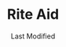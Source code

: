 ---
layout: location-page
date: Last Modified
description: "Local COVID-19 testing is available at Rite Aid in Eaton Rapids, Michigan, USA."
permalink: "locations/michigan/eaton-rapids/rite-aid/"
tags:
  - locations
  - michigan
title: Rite Aid
uniqueName: rite-aid
state: Michigan
stateAbbr: MI
hood: "Eaton Rapids"
address: "715 South Main Street"
city: "Eaton Rapids"
zip: "48827"
zipsNearby: "43501 43521 43531 43554 46737 46776 49220 49221 49224 49227 48103 48104 48105 48106 48107 48108 48109 48113 48414 49228 48114 48116 49229 49230 48418 49232 49233 49281 48118 49234 49235 49236 49237 48350 48130 48429 48430 48501 48502 48503 48504 48505 48506 48507 48531 48532 48550 48551 48552 48553 48554 48555 48556 48557 48433 49239 48436 48439 48480 49240 48137 48139 49241 48353 48356 48357 49242 48442 49245 49246 49247 49201 49202 49203 49204 49249 49250 48143 48449 49251 48451 49252 48158 49253 49254 48160 48380 48381 48110 49255 48457 49256 49257 49258 49259 49261 48165 48460 49262 48167 48168 48175 49263 48374 48375 48376 48377 49264 49265 49266 49268 49269 48169 49271 49272 48170 49274 49277 48115 48176 49279 49282 48178 49283 49284 49285 48473 49286 49287 48387 48476 49288 48382 48390 48391 48383 48386 48187 48188 49289 48189 48190 48191 48393 48197 48198 49301 49355 49356 49357 49010 48801 49302 48806 49011 49012 48807 48808 49014 49015 49016 49017 49018 49037 49020 48809 48887 49021 49306 49311 48614 49028 49029 49314 49030 49315 49316 49317 48811 49032 49033 48813 48616 48815 49034 49035 48816 49036 49040 49041 48817 48818 48819 49046 48820 48821 49323 49050 48822 48823 48824 48825 48826 49051 48827 48830 48831 48833 48834 48870 48835 48836 49325 49052 49053 49326 48837 49501 49502 49503 49504 49505 49506 49507 49508 49509 49510 49512 49514 49515 49516 49518 49519 49523 49525 49528 49530 49544 49546 49548 49555 49560 49588 49599 49418 49468 48838 48840 49058 48841 49060 48842 49328 48843 48844 48855 48845 48846 48847 49001 49002 49003 49004 49005 49006 49007 49008 49009 49019 49024 49048 49062 48848 48849 48901 48906 48908 48909 48910 48911 48912 48913 48915 48916 48917 48918 48919 48921 48922 48924 48929 48930 48933 48937 48950 48951 48956 48980 49066 49331 48851 48852 48853 49068 49070 48854 49071 49072 48856 49333 49335 48857 48860 48861 49073 49074 48862 49075 48649 48805 48864 49076 48865 49077 49078 48866 48867 48871 48872 48873 49080 48874 49081 48875 48876 49082 49083 48877 48655 48879 48880 48881 49087 49088 48882 49344 48884 49089 48885 48888 48889 48890 49092 49094 49096 49097 49348 48892 48894 48895 48897 48559 48802 48863 49069 49550" 
mapUrl: "http://maps.apple.com/?q=Rite+Aid&address=715+South+Main+Street,Eaton+Rapids,Michigan,48827"
locationType: Drive-thru
phone: ""
website: "http://www.riteaid.com/"
onlineBooking: true
closed: undefined
closedUpdate: May 23rd, 2020
notes: "By appointment only."
days: Everyday
hours: 9AM-5PM
ctaMessage: Schedule a test
ctaUrl: "http://www.riteaid.com/"
---
